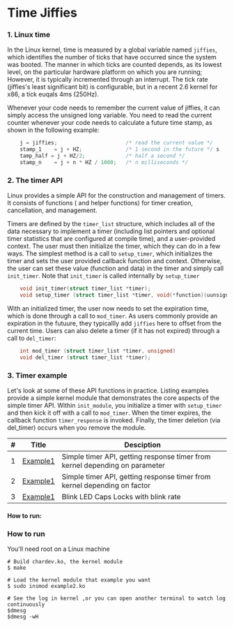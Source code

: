 # Time Jiffies

### 1. Linux time

In the Linux kernel, time is measured by a global variable named `jiffies`, which identifies the number
of ticks that have occurred since the system was booted. The manner in which ticks are counted depends, as its
lowest level, on the particular hardware platform on which you are running; However, it is typically incremented
through an interrupt. The tick rate (jiffies's least significant bit) is configurable, but in a recent 2.6
kernel for x86, a tick euqals 4ms (250Hz).

Whenever your code needs to remember the current value of jiffies, it can simply access the unsigned long variable. You need to
read the current counter whenever your code needs to calculate a future time stamp, as shown in the following example:

```c
	j = jiffies;                      /* read the current value */
	stamp_1    = j + HZ;              /* 1 second in the future */ s
	tamp_half = j + HZ/2;             /* half a second */
	stamp_n    = j + n * HZ / 1000;   /* n milliseconds */
```

### 2. The timer API

Linux provides a simple API for the construction and management of timers. It consists of functions ( and helper functions)
for timer creation, cancellation, and management.

Timers are defined by the `timer_list` structure, which includes all of the data necessary to implement a timer
(including list pointers and optional timer statistics that are configured at compile time), and a user-provided
context. The user must then initialize the timer, which they can do in a few ways. The simplest method
is a call to `setup_timer`, which initializes the timer and sets the user provided callback function and context.
Otherwise, the user can set these value (function and data) in the timer and simply call `init_timer`. Note that
`init_timer` is called internally by `setup_timer`

```c
	void init_timer(struct timer_list *timer);
	void setup_timer (struct timer_list *timer, void(*function)(uunsigned long), unsigned long data);
```

With an initialized timer, the user now needs to set the expiration time, which is done through a call to `mod_timer`.
As users commonly provide an expiration in the futuure, they typicallly add `jiffies` here to offset from the current time.
Users can also delete a timer (if it has not expired) through a call to `del_timer`:

```c
	int mod_timer (struct timer_list *timer, unsigned)
	void del_timer (struct timer_list *timer);
```

### 3. Timer example

Let's look at some of these API functions in practice. Listing examples provide a simple kernel module that demonstrates the core aspects of the
simple timer API. Within `init_module`, you initialize a timer with `setup_timer` and then kick it off with a call to `mod_timer`.
When the timer expires, the callback function `timer_response` is invoked. Finally, the timer deletion (via del_timer) occurs when you remove the module.

| # | Title | Desciption |
| --- | --- | --- |
| 1 | [Example1](https://github.com/danghai/Kernel/blob/master/time_jiffies/time_example1.c) | Simple timer API, getting response timer from kernel depending on parameter|
| 2 | [Example1](https://github.com/danghai/Kernel/blob/master/time_jiffies/time_example2.c) | Simple timer API, getting response timer from kernel depending on factor|
| 3 | [Example1](https://github.com/danghai/Kernel/blob/master/time_jiffies/time_example3.c) | Blink LED Caps Locks with blink rate|

#### How to run:

### How to run

You'll need root on a Linux machine

```
# Build chardev.ko, the kernel module
$ make

# Load the kernel module that example you want
$ sudo insmod example2.ko

# See the log in kernel ,or you can open another terminal to watch log continuously
$dmesg
$dmesg -wH
```
